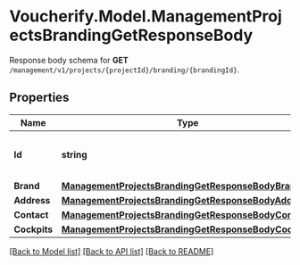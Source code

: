 # Voucherify.Model.ManagementProjectsBrandingGetResponseBody
Response body schema for **GET** `/management/v1/projects/{projectId}/branding/{brandingId}`.

## Properties

Name | Type | Description | Notes
------------ | ------------- | ------------- | -------------
**Id** | **string** | Unique identifier of the brand configuration. | [optional] 
**Brand** | [**ManagementProjectsBrandingGetResponseBodyBrand**](ManagementProjectsBrandingGetResponseBodyBrand.md) |  | [optional] 
**Address** | [**ManagementProjectsBrandingGetResponseBodyAddress**](ManagementProjectsBrandingGetResponseBodyAddress.md) |  | [optional] 
**Contact** | [**ManagementProjectsBrandingGetResponseBodyContact**](ManagementProjectsBrandingGetResponseBodyContact.md) |  | [optional] 
**Cockpits** | [**ManagementProjectsBrandingGetResponseBodyCockpits**](ManagementProjectsBrandingGetResponseBodyCockpits.md) |  | [optional] 

[[Back to Model list]](../../README.md#documentation-for-models) [[Back to API list]](../../README.md#documentation-for-api-endpoints) [[Back to README]](../../README.md)

